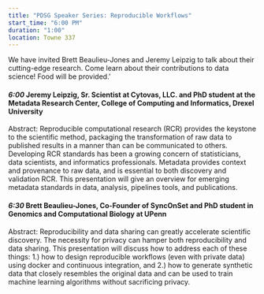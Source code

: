 ```yaml
---
title: "PDSG Speaker Series: Reproducible Workflows"
start_time: "6:00 PM"
duration: "1:00"
location: Towne 337
---
```


We have invited Brett Beaulieu-Jones and Jeremy Leipzig to talk about their cutting-edge research. Come learn about their contributions to data science! Food will be provided.'

#### *6:00* Jeremy Leipzig, Sr. Scientist at Cytovas, LLC. and PhD student at the Metadata Research Center, College of Computing and Informatics, Drexel University

Abstract: Reproducible computational research (RCR) provides the keystone to the scientific method, packaging the transformation of raw data to published results in a manner than can be communicated to others. Developing RCR standards has been a growing concern of statisticians, data scientists, and informatics professionals. Metadata provides context and provenance to raw data, and is essential to both discovery and validation RCR. This presentation will give an overview for emerging metadata standards in data, analysis, pipelines tools, and publications.

#### *6:30* Brett Beaulieu-Jones, Co-Founder of SyncOnSet and PhD student in Genomics and Computational Biology at UPenn

Abstract: Reproducibility and data sharing can greatly accelerate scientific discovery. The necessity for privacy can hamper both reproducibility and data sharing. This presentation will discuss how to address each of these things: 1.) how to design reproducible workflows (even with private data) using docker and continuous integration, and 2.) how to generate synthetic data that closely resembles the original data and can be used to train machine learning algorithms without sacrificing privacy.
